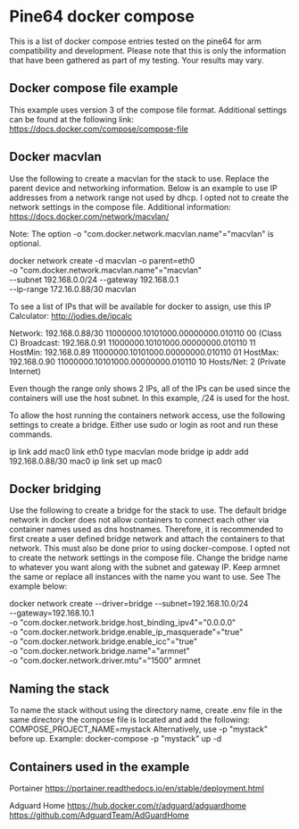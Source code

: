 # Pine64 docker compose
This is a list of docker compose entries tested on the pine64 for arm compatibility and development.
Please note that this is only the information that have been gathered as part of my testing. Your results may vary.

## Docker compose file example
This example uses version 3 of the compose file format. Additional settings
can be found at the following link: https://docs.docker.com/compose/compose-file

## Docker macvlan
Use the following to create a macvlan for the stack to use. Replace the parent
device and networking information. Below is an example to use IP addresses from
a network range not used by dhcp. I opted not to create the network settings
in the compose file. Additional information: https://docs.docker.com/network/macvlan/

Note: The option -o "com.docker.network.macvlan.name"="macvlan" is optional.

docker network create -d macvlan -o parent=eth0 \
-o "com.docker.network.macvlan.name"="macvlan" \
--subnet 192.168.0.0/24 --gateway 192.168.0.1 \
--ip-range 172.16.0.88/30 macvlan

To see a list of IPs that will be available for docker to assign, use this
IP Calculator: http://jodies.de/ipcalc

Network:   192.168.0.88/30       11000000.10101000.00000000.010110 00 (Class C)
Broadcast: 192.168.0.91          11000000.10101000.00000000.010110 11
HostMin:   192.168.0.89          11000000.10101000.00000000.010110 01
HostMax:   192.168.0.90          11000000.10101000.00000000.010110 10
Hosts/Net: 2                     (Private Internet)

Even though the range only shows 2 IPs, all of the IPs can be used since the
containers will use the host subnet. In this example, /24 is used for the host.

To allow the host running the containers network access, use the following
settings to create a bridge. Either use sudo or login as root and run these
commands.

ip link add mac0 link eth0 type macvlan mode bridge
ip addr add 192.168.0.88/30 mac0
ip link set up mac0

## Docker bridging
Use the following to create a bridge for the stack to use. The default bridge
network in docker does not allow containers to connect each other via container
names used as dns hostnames. Therefore, it is recommended to first create a user
defined bridge network and attach the containers to that network. This must also
be done prior to using docker-compose. I opted not to create the network settings
in the compose file. Change the bridge name to whatever you want along with the
subnet and gateway IP. Keep armnet the same or replace all instances
with the name you want to use. See The example below:

docker network create --driver=bridge --subnet=192.168.10.0/24 \
--gateway=192.168.10.1 \
-o "com.docker.network.bridge.host_binding_ipv4"="0.0.0.0" \
-o "com.docker.network.bridge.enable_ip_masquerade"="true" \
-o "com.docker.network.bridge.enable_icc"="true" \
-o "com.docker.network.bridge.name"="armnet" \
-o "com.docker.network.driver.mtu"="1500" armnet

## Naming the stack
To name the stack without using the directory name, create .env file in the same
directory the compose file is located and add the following:
COMPOSE_PROJECT_NAME=mystack
Alternatively, use -p "mystack" before up.
Example: docker-compose -p "mystack" up -d

## Containers used in the example
Portainer
https://portainer.readthedocs.io/en/stable/deployment.html

Adguard Home
https://hub.docker.com/r/adguard/adguardhome
https://github.com/AdguardTeam/AdGuardHome
